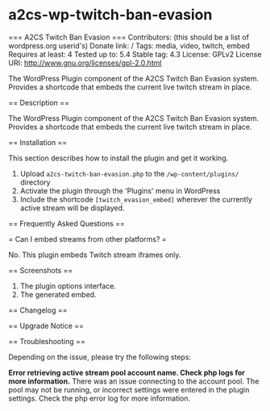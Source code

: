 # a2cs-wp-twitch-ban-evasion

=== A2CS Twitch Ban Evasion ===
Contributors: (this should be a list of wordpress.org userid's)
Donate link: /
Tags: media, video, twitch, embed
Requires at least: 4
Tested up to: 5.4
Stable tag: 4.3
License: GPLv2
License URI: http://www.gnu.org/licenses/gpl-2.0.html

The WordPress Plugin component of the A2CS Twitch Ban Evasion system. Provides a shortcode that embeds the current live
twitch stream in place.

== Description ==

The WordPress Plugin component of the A2CS Twitch Ban Evasion system. Provides a shortcode that embeds the current live
twitch stream in place.

== Installation ==

This section describes how to install the plugin and get it working.

1. Upload `a2cs-twitch-ban-evasion.php` to the `/wp-content/plugins/` directory
2. Activate the plugin through the 'Plugins' menu in WordPress
3. Include the shortcode `[twitch_evasion_embed]` wherever the currently active stream will be displayed.

== Frequently Asked Questions ==

= Can I embed streams from other platforms? =

No. This plugin embeds Twitch stream iframes only.

== Screenshots ==

1. The plugin options interface.
2. The generated embed.

== Changelog ==

== Upgrade Notice ==

== Troubleshooting ==

Depending on the issue, please try the following steps:

**Error retrieving active stream pool account name. Check php logs for more information.**
There was an issue connecting to the account pool. The pool may not be running, or incorrect settings were entered in the plugin settings. Check the php error log for more information.
